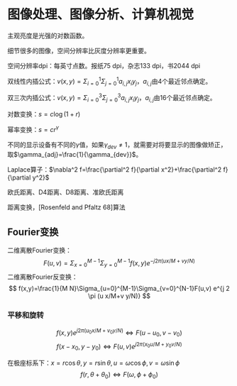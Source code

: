 # 图像处理、图像分析、计算机视觉

主观亮度是光强的对数函数。

细节很多的图像，空间分辨率比灰度分辨率更重要。

空间分辨率dpi：每英寸点数。报纸75 dpi，杂志133 dpi，书2044 dpi

双线性内插公式：$v(x,y)=\Sigma_{i=0}^1 \Sigma_{j=0}^1 a_{i,j} x_i y_j$，$a_{i,j}$由4个最近邻点确定。

双三次内插公式：$v(x,y)=\Sigma_{i=0}^3 \Sigma_{j=0}^3 a_{i,j} x_i y_j$，$a_{i,j}$由16个最近邻点确定。

对数变换：$s=c \log(1+r)$

幂率变换：$s=c r^\gamma$

不同的显示设备有不同的$\gamma$值，如果$\gamma_{dev} \ne 1$，就需要对将要显示的图像做矫正，取$\gamma_{adj}=\frac{1}{\gamma_{dev}}$。

Laplace算子：$\nabla^2 f=\frac{\partial^2 f}{\partial x^2}+\frac{\partial^2 f}{\partial y^2}$

欧氏距离、D4距离、D8距离、准欧氏距离

距离变换，[Rosenfeld and Pfaltz 68]算法

## Fourier变换

二维离散Fourier变换：
$$
F(u,v)=\Sigma_{x=0}^{M-1}\Sigma_{y=0}^{M-1}f(x,y) e^{-j 2 \pi (u x/M+v y/N)}
$$
二维离散Fourier反变换：
$$
f(x,y)=\frac{1}{M N}\Sigma_{u=0}^{M-1}\Sigma_{v=0}^{N-1}F(u,v) e^{j 2 \pi (u x/M+v y/N)}
$$

### 平移和旋转

$$
f(x,y) e^{j 2 \pi (u_0 x/M+v_0 y/N)} \Leftrightarrow F(u-u_0,v-v_0)
$$
$$
f(x-x_0,y-y_0) \Leftrightarrow F(u,v) e^{j 2 \pi (x_0 u/M+y_0 v/N)}
$$

在极座标系下：$x=r \cos\theta, y=r \sin\theta, u=\omega \cos\phi,v=\omega \sin\phi$
$$
f(r,\theta+\theta_0) \Leftrightarrow F(\omega,\phi+\phi_0)
$$
